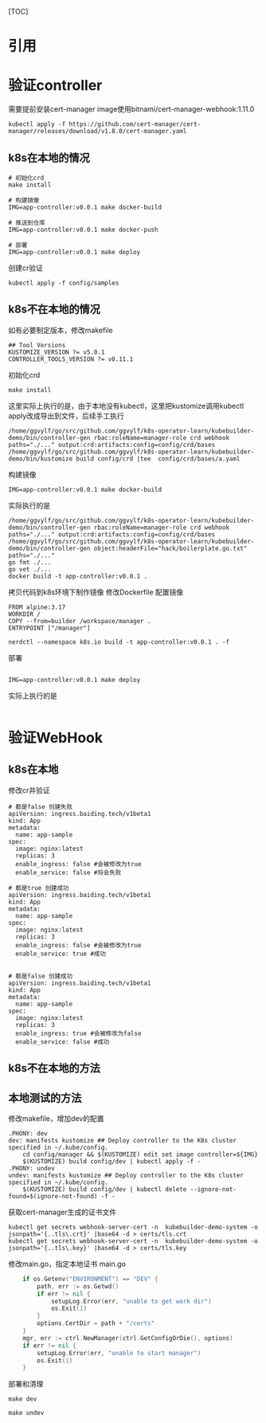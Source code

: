 [TOC]
# 引用

# 验证controller
需要提前安装cert-manager
image使用bitnami/cert-manager-webhook:1.11.0
```shell
kubectl apply -f https://github.com/cert-manager/cert-manager/releases/download/v1.8.0/cert-manager.yaml

```

## k8s在本地的情况
```shell
# 初始化crd
make install

# 构建镜像 
IMG=app-controller:v0.0.1 make docker-build

# 推送到仓库
IMG=app-controller:v0.0.1 make docker-push

# 部署
IMG=app-controller:v0.0.1 make deploy
```

创建cr验证
```shell
kubectl apply -f config/samples
```

## k8s不在本地的情况
如有必要制定版本，修改makefile
```shell
## Tool Versions
KUSTOMIZE_VERSION ?= v5.0.1
CONTROLLER_TOOLS_VERSION ?= v0.11.1
```

初始化crd
```shell
make install
```

这里实际上执行的是，由于本地没有kubectl，这里把kustomize调用kubectl apply改成导出到文件，后续手工执行
```shell
/home/ggvylf/go/src/github.com/ggvylf/k8s-operator-learn/kubebuilder-demo/bin/controller-gen rbac:roleName=manager-role crd webhook paths="./..." output:crd:artifacts:config=config/crd/bases
/home/ggvylf/go/src/github.com/ggvylf/k8s-operator-learn/kubebuilder-demo/bin/kustomize build config/crd |tee  config/crd/bases/a.yaml
```

构建镜像
```shell
IMG=app-controller:v0.0.1 make docker-build
```

实际执行的是
```shell
/home/ggvylf/go/src/github.com/ggvylf/k8s-operator-learn/kubebuilder-demo/bin/controller-gen rbac:roleName=manager-role crd webhook paths="./..." output:crd:artifacts:config=config/crd/bases
/home/ggvylf/go/src/github.com/ggvylf/k8s-operator-learn/kubebuilder-demo/bin/controller-gen object:headerFile="hack/boilerplate.go.txt" paths="./..."
go fmt ./...
go vet ./...
docker build -t app-controller:v0.0.1 .
```

拷贝代码到k8s环境下制作镜像
修改Dockerfile 配置镜像
```shell
FROM alpine:3.17
WORKDIR /
COPY --from=builder /workspace/manager .
ENTRYPOINT ["/manager"]
```

```shell
nerdctl --namespace k8s.io build -t app-controller:v0.0.1 . -f 
```


部署
```shell

IMG=app-controller:v0.0.1 make deploy
```
实际上执行的是
```shell

```



# 验证WebHook
## k8s在本地

修改cr并验证
```shell
# 都是false 创建失败
apiVersion: ingress.baiding.tech/v1beta1
kind: App
metadata:
  name: app-sample
spec:
  image: nginx:latest
  replicas: 3
  enable_ingress: false #会被修改为true
  enable_service: false #将会失败

# 都是true 创建成功
apiVersion: ingress.baiding.tech/v1beta1
kind: App
metadata:
  name: app-sample
spec:
  image: nginx:latest
  replicas: 3
  enable_ingress: false #会被修改为true
  enable_service: true #成功


# 都是false 创建成功
apiVersion: ingress.baiding.tech/v1beta1
kind: App
metadata:
  name: app-sample
spec:
  image: nginx:latest
  replicas: 3
  enable_ingress: true #会被修改为false
  enable_service: false #成功

```



## k8s不在本地的方法



## 本地测试的方法
修改makefile，增加dev的配置
```shell
.PHONY: dev
dev: manifests kustomize ## Deploy controller to the K8s cluster specified in ~/.kube/config.
	cd config/manager && $(KUSTOMIZE) edit set image controller=${IMG}
	$(KUSTOMIZE) build config/dev | kubectl apply -f -
.PHONY: undev
undev: manifests kustomize ## Deploy controller to the K8s cluster specified in ~/.kube/config.
	$(KUSTOMIZE) build config/dev | kubectl delete --ignore-not-found=$(ignore-not-found) -f -

```

获取cert-manager生成的证书文件
```shell
kubectl get secrets webhook-server-cert -n  kubebuilder-demo-system -o jsonpath='{..tls\.crt}' |base64 -d > certs/tls.crt
kubectl get secrets webhook-server-cert -n  kubebuilder-demo-system -o jsonpath='{..tls\.key}' |base64 -d > certs/tls.key
```

修改main.go，指定本地证书
main.go
```go
	if os.Getenv("ENVIRONMENT") == "DEV" {
		path, err := os.Getwd()
		if err != nil {
			setupLog.Error(err, "unable to get work dir")
			os.Exit(1)
		}
		options.CertDir = path + "/certs"
	}
	mgr, err := ctrl.NewManager(ctrl.GetConfigOrDie(), options)
	if err != nil {
		setupLog.Error(err, "unable to start manager")
		os.Exit(1)
	}

```

部署和清理
```shell
make dev

make undev

```